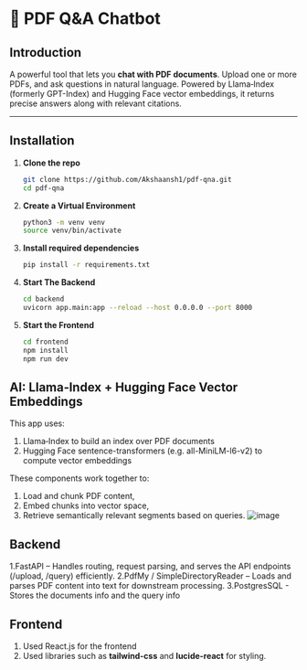 # 🧠 PDF Q&A Chatbot

## Introduction
A powerful tool that lets you **chat with PDF documents**. Upload one or more PDFs, and ask questions in natural language. Powered by Llama‑Index (formerly GPT-Index) and Hugging Face vector embeddings, it returns precise answers along with relevant citations.

---

## Installation

1. **Clone the repo**
   ```bash
   git clone https://github.com/Akshaansh1/pdf-qna.git
   cd pdf-qna
2. **Create a Virtual Environment**
   ```bash
   python3 -m venv venv
   source venv/bin/activate
3. **Install required dependencies**
   ```bash
   pip install -r requirements.txt
4. **Start The Backend**
    ```bash
    cd backend
    uvicorn app.main:app --reload --host 0.0.0.0 --port 8000
5. **Start the Frontend**
   ```bash
   cd frontend
   npm install
   npm run dev

## AI: Llama‑Index + Hugging Face Vector Embeddings
This app uses:
1. Llama‑Index to build an index over PDF documents
2. Hugging Face sentence-transformers (e.g. all-MiniLM-l6-v2) to compute vector embeddings

These components work together to:
1. Load and chunk PDF content,
2. Embed chunks into vector space,
3. Retrieve semantically relevant segments based on queries.
![image](https://github.com/user-attachments/assets/bff71540-6938-4141-b066-2cde5832e134)

## Backend
1.FastAPI – Handles routing, request parsing, and serves the API endpoints (/upload, /query) efficiently.
2.PdfMy / SimpleDirectoryReader – Loads and parses PDF content into text for downstream processing.
3.PostgresSQL - Stores the documents info and the query info

## Frontend
1. Used React.js for the frontend
2. Used libraries such as **tailwind-css** and **lucide-react** for styling.
